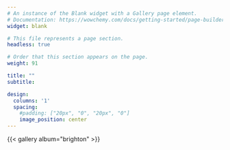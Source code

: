 ```yaml
---
# An instance of the Blank widget with a Gallery page element.
# Documentation: https://wowchemy.com/docs/getting-started/page-builder/
widget: blank

# This file represents a page section.
headless: true

# Order that this section appears on the page.
weight: 91

title: ""
subtitle:

design:
  columns: '1'
  spacing:
    #padding: ["20px", "0", "20px", "0"]
    image_position: center
---
```


{{< gallery album="brighton" >}}
